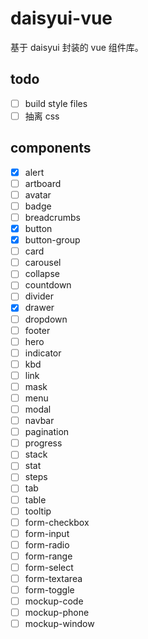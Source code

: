 # daisyui-vue

基于 daisyui 封装的 vue 组件库。

## todo

- [ ] build style files
- [ ] 抽离 css

## components

- [x] alert
- [ ] artboard
- [ ] avatar
- [ ] badge
- [ ] breadcrumbs
- [x] button
- [x] button-group
- [ ] card
- [ ] carousel
- [ ] collapse
- [ ] countdown
- [ ] divider
- [x] drawer
- [ ] dropdown
- [ ] footer
- [ ] hero
- [ ] indicator
- [ ] kbd
- [ ] link
- [ ] mask
- [ ] menu
- [ ] modal
- [ ] navbar
- [ ] pagination
- [ ] progress
- [ ] stack
- [ ] stat
- [ ] steps
- [ ] tab
- [ ] table
- [ ] tooltip
- [ ] form-checkbox
- [ ] form-input
- [ ] form-radio
- [ ] form-range
- [ ] form-select
- [ ] form-textarea
- [ ] form-toggle
- [ ] mockup-code
- [ ] mockup-phone
- [ ] mockup-window
